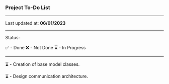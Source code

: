 ### Project To-Do List

---

Last updated at: **06/01/2023**

---

Status: 

✅ - Done 
❌ - Not Done
⌛ - In Progress

---

⌛ - Creation of base model classes.

⌛ - Design communication architecture.

